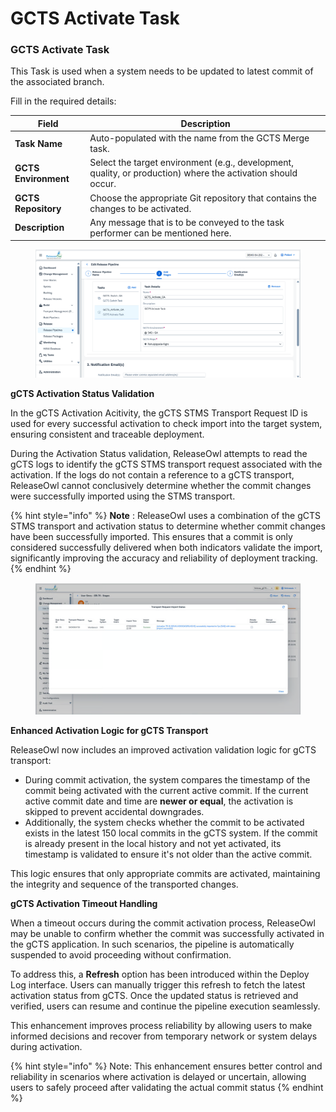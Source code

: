 # GCTS Activate Task

### GCTS Activate Task

This Task is used when a system needs to be updated to latest commit of the associated branch.

Fill in the required details:

| **Field**            | **Description**                                                                                              |
| -------------------- | ------------------------------------------------------------------------------------------------------------ |
| **Task Name**        | Auto-populated with the name from the GCTS Merge task.                                                       |
| **GCTS Environment** | Select the target environment (e.g., development, quality, or production) where the activation should occur. |
| **GCTS Repository**  | Choose the appropriate Git repository that contains the changes to be activated.                             |
| **Description**      | Any message that is to be conveyed  to the task performer can be mentioned here.                             |

<figure><img src="../../../.gitbook/assets/image (42) (1).png" alt=""><figcaption></figcaption></figure>

**gCTS Activation Status Validation**&#x20;

In the gCTS Activation Acitivity, the gCTS STMS Transport Request ID is  used for every successful activation to check import into the target system, ensuring consistent and traceable deployment.

During the Activation Status validation, ReleaseOwl attempts to read the gCTS logs to identify the gCTS STMS transport request associated with the activation. If the logs do not contain a reference to a gCTS transport, ReleaseOwl cannot conclusively determine whether the commit changes were successfully imported using the STMS transport.

{% hint style="info" %}
**Note** : ReleaseOwl  uses a combination of the gCTS STMS transport and activation status to determine whether commit changes have been successfully imported. This ensures that a commit is only considered successfully delivered when both indicators validate the import, significantly improving the accuracy and reliability of deployment tracking.
{% endhint %}

<figure><img src="../../../.gitbook/assets/image (1337).png" alt=""><figcaption></figcaption></figure>

**Enhanced Activation Logic for gCTS Transport**

ReleaseOwl now includes an improved activation validation logic for gCTS transport:

* During commit activation, the system compares the timestamp of the commit being activated with the current active commit. If the current active commit date and time are **newer or equal**, the activation is skipped to prevent accidental downgrades.
* Additionally, the system checks whether the commit to be activated exists in the latest 150 local commits in the gCTS system. If the commit is already present in the local history and not yet activated, its timestamp is validated to ensure it's not older than the active commit.

This logic ensures that only appropriate commits are activated, maintaining the integrity and sequence of the transported changes.

**gCTS Activation Timeout Handling**

When a timeout occurs during the commit activation process, ReleaseOwl may be unable to confirm whether the commit was successfully activated in the gCTS application. In such scenarios, the pipeline is automatically suspended to avoid proceeding without confirmation.

To address this, a **Refresh** option has been introduced within the Deploy Log interface. Users can manually trigger this refresh to fetch the latest activation status from gCTS. Once the updated status is retrieved and verified, users can resume and continue the pipeline execution seamlessly.

This enhancement improves process reliability by allowing users to make informed decisions and recover from temporary network or system delays during activation.

{% hint style="info" %}
Note: This enhancement ensures better control and reliability in scenarios where activation is delayed or uncertain, allowing users to safely proceed after validating the actual commit status
{% endhint %}
